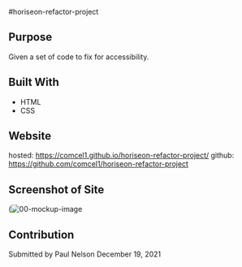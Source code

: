 #horiseon-refactor-project

## Purpose
Given a set of code to fix for accessibility.

## Built With
* HTML
* CSS

## Website
hosted: https://comcel1.github.io/horiseon-refactor-project/
github: https://github.com/comcel1/horiseon-refactor-project


## Screenshot of Site
(![00-mockup-image](https://user-images.githubusercontent.com/90969624/146689514-71602598-c369-4ffc-8877-bd5683e16128.png)
## Contribution
Submitted by Paul Nelson December 19, 2021